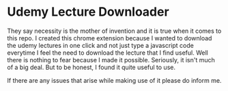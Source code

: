 # Udemy Lecture Downloader
 They say necessity is the mother of invention and it is true when it comes to this repo. I created this chrome extension because I wanted to download the udemy lectures
 in one click and not just type a javascript code everytime I feel the need to download the lecture that I find useful. Well there is nothing to fear because I made it possible.
 Seriously, it isn't much of a big deal. But to be honest, I found it quite useful to use.
 
 If there are any issues that arise while making use of it please do inform me.
